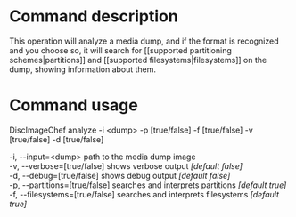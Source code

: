 # Command description
This operation will analyze a media dump, and if the format is recognized and you choose so, it will search for [[supported partitioning schemes|partitions]] and [[supported filesystems|filesystems]] on the dump, showing information about them.

# Command usage
DiscImageChef analyze -i \<dump\> -p [true/false] -f [true/false] -v [true/false] -d [true/false]

-i, --input=\<dump\> path to the media dump image  
-v, --verbose=[true/false] shows verbose output _[default false]_  
-d, --debug=[true/false] shows debug output _[default false]_  
-p, --partitions=[true/false] searches and interprets partitions _[default true]_  
-f, --filesystems=[true/false] searches and interprets filesystems _[default true]_  

